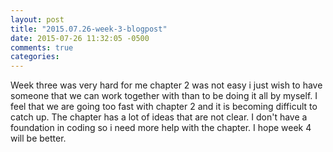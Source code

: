 ```yaml
---
layout: post
title: "2015.07.26-week-3-blogpost"
date: 2015-07-26 11:32:05 -0500
comments: true
categories: 
---
```

Week three was very hard for me chapter 2 was not easy 
i just wish to have someone that we can work together with than to be doing it
all by myself. I feel that we are going too fast with chapter 2 and it is becoming difficult to catch up. The chapter has a lot of ideas that are not clear.
I don't have a foundation in coding so i need more help with the chapter. I hope week 4 will be better.
